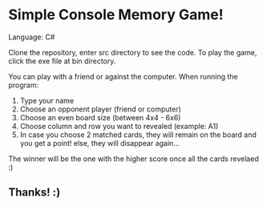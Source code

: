 # Simple Console Memory Game!

Language: C#

Clone the repository, enter src directory to see the code.
To play the game, click the exe file at bin directory.

You can play with a friend or against the computer.
When running the program:
1. Type your name
2. Choose an opponent player (friend or computer)
3. Choose an even board size (between 4x4 - 6x6)
4. Choose column and row you want to revealed (example: A1)
5. In case you choose 2 matched cards, they will remain on the board and you get a point! else, they will disappear again...

The winner will be the one with the higher score once all the cards revelaed :)

## Thanks! :)
